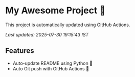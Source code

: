 # My Awesome Project 🚀

This project is automatically updated using GitHub Actions.

_Last updated: 2025-07-30 19:15:43 IST_

## Features
- Auto-update README using Python 🐍
- Auto Git push with GitHub Actions 🤖
